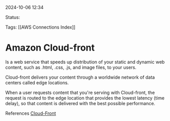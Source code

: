 2024-10-06 12:34

Status:

Tags:
[[AWS Connections Index]]

# Amazon Cloud-front

Is a web service that speeds up distribution of your static and dynamic web content, such as .html, .css, .js, and image files, to your users.

Cloud-front delivers your content through a worldwide network of data centers called edge locations.

When a user requests content that you're serving with Cloud-front, the request is routed to the edge location that provides the lowest latency (time delay), so that content is delivered with the best possible performance.


References 
[Cloud-Front](https://docs.aws.amazon.com/AmazonCloudFront/latest/DeveloperGuide/Introduction.html)